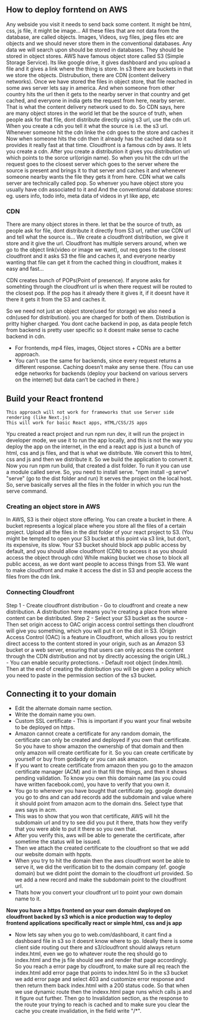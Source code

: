 ## How to deploy forntend on AWS
Any webside you visit it needs to send back some content. It might be html, css, js file, it might be image... All these files that are not data from the database, are called objects. 
Images, Videos, svg files, jpeg files etc are objects and we should never store them in the conventional databases. Any data we will search upon should be stored in databases.
They should be stored in object stores. AWS have famous object store called S3 (Simple Storage Service). Its like google drive, it gives dashboard and you upload a file and it gives a link where the thing is store.
In s3 there are buckets in that we store the objects.
Distrubution, there are CDN (content delivery networks). Once we have stored the files in object store, that file reached in some aws server lets say in america. And when someone from other country hits the url then it gets to the nearby server in that country and get cached, and everyone in india gets the request from here, nearby server. That is what the content delivery network used to do.
So CDN says, here are many object stores in the world let that be the source of truth, when people ask for that file, dont distribute directly using s3 url, use the cdn url. When you create a cdn you tell it what the source is i.e. the s3 url. Whenever someone hit the cdn linke the cdn goes to the store and caches it Now when someone hits the cdn then it already has the cached data so it provides it really fast at that time. Cloudfront is a famous cdn by aws. It lets you create a cdn. After you create a distribution it gives you distribution url which points to the sorce url(origin name). So when you hit the cdn url the request goes to the closest server which goes to the server where the source is present and brings it to that server and caches it and whenever someone nearby wants the file they gets it from here. CDN what we calls server are technically called pop. So whenver you have object store you usually have cdn associated to it and 
And the conventional database stores: eg. users info, todo info, meta data of videos in yt like app, etc

### CDN
There are many object stores in there. let that be the source of truth, as people ask for file, dont distribute it directly from S3 url, rather use CDN url and tell what the source is...
We create a cloudfront distribution, we give it store and it give the url. Cloudfront has multiple servers around, when we go to the object link(video or image we want), out req goes to the closest cloudfront and it asks S3 the file and caches it, and everyone nearby wanting that file can get it from the cached thing in cloudfront, makes it easy and fast...

CDN creates bunch of POPs(Point of presence). If anyone asks for somehting through the cloudfront url is when there request will be routed to the closest pop. If the pop has it already there it gives it, if it doesnt have it there it gets it from the S3 and caches it.

So we need not just an object store(used for storage) we also need a cdn(used for distribution). you are charged for both of them. Distribution is pritty higher charged.
You dont cache backend in pop, as data people fetch from backend is pretty user specific so it doesnt make sense to cache backend in cdn.

- For frontends, mp4 files, images, Object stores  + CDNs are a better approach.
- You can’t use the same for backends, since every request returns a different response. Caching doesn’t make any sense there. (You can use edge networks for backends (deploy your backend on various servers on the internet) but data can’t be cached in there.)


## Build your React frontend
>
    This approach will not work for frameworks that use Server side rendering (like Next.js)
    This will work for basic React apps, HTML/CSS/JS apps
>

Ypu created a react project and run npm run dev, it will run the project in developer mode, we use it to run the app locally, and this is not the way you deploy the app on the internet, in the end a react app is just a bunch of html, css and js files, and that is what we distribute.
We convert this to html, css and js and then we distribute it. So we build the application to convert it.
Now you run npm run build, that created a dist folder. To run it you can use a module called serve. So, you need to install serve.
"npm install -g serve"
"serve" (go to the dist folder and run)
It serves the project on the local host.
So, serve basically serves all the files in the folder in which you run the serve command.

### Creating an object store in AWS
In AWS, S3 is their object store offering. 
You can create a bucket in there. A bucket represents a logical place where you store all the files of a certain project.
Upload all the files in the dist folder of your react project to S3.
(You might be tempted to open your S3 bucket at this point via s3 link, but don’t, its expensive, its slow. Your S3 bucket should block app public access by default, and you should allow cloudfront (CDN) to access it as you should access the object through cdn)
While making bucket we chose to block all public access, as we dont want people to access things from S3. We want to make cloudfront and make it access the dist in S3 and people access the files from the cdn link.

### Connecting Cloudfront
Step 1 - Create cloudfront distribution
    - Go to cloudfront and create a new distribution. A distribution here means you’re creating a place from where content can be distributed.
Step 2 - Select your S3 bucket as the source
    - Then set origin access to OAC origin access control settings then cloudfront will give you something, which you will put it on the dist in S3.
(Origin Access Control (OAC) is a feature in Cloudfront, which allows you to restrict direct access to the content stored in your origin, such as an Amazon S3 bucket or a web server, ensuring that users can only access the content through the CDN distribution and not by directly accessing the origin URL.)
    - You can enable security protections.
    - Default root object (index.html).
Then at the end of creating the distribution you will be given a policy which you need to paste in the permission section of the s3 bucket.


## Connecting it to your domain
- Edit the alternate domain name section. 
- Write the domain name you own.
- Custom SSL certificate - This is important if you want your final website to be deployed on https.
- Amazon cannot create a certificate for any random domain, the certificate can only be created and deployed if you own that certificate. So you have to show amazon the ownership of that domain and then only amazon will create certificate for it. So you can create certificate by yourself or buy from godaddy or you can ask amazon.
- If you want to create certificate from amazon then you go to the amazon certificate manager  (ACM) and in that fill the things, and then it shows pending validation. To know you own this domain name (as you could have written facebook.com), you have to verify that you own it.
- You go to wherever you have bought that certificate (eg. google domain) you go to dns and can add records add the subdomain and value where it should point from amazon acm to the domain dns. Select type that aws says in acm. 
- This was to show that you won that certificate, AWS will hit the subdomain url and try to see did you put it there, thats how they verify that you were able to put it there so you own that.
- After you verify this, aws will be able to generate the certificate, after sometime the status will be issued. 
- Then we attach the created certificate to the cloudfront so that we add our website domain with hppts. 
- When you try to hit the domain then the aws cloudfront wont be able to serve it, we did the verification bit to the domain company (ef. google domain) but we didnt point the domain to the cloudfront url provided. So we add a new record and make the subdomain point to the cloudfront url.
- Thats how you convert your cloudfront url to point your own domain name to it.

**Now you have a https frontend on your own domain dwployed on cloudfront backed by s3 which is a nice production way to deploy frontend applications specifically react or simple html, css and js app**

- Now lets say when you go to web.com/dashboard, it cant find a dashboard file in s3 so it doesnt know where to go. Ideally there is some client side routing out there and s3/cloudfront should always return index.html, even we go to whatever route the req should go to index.html and the js file should see and render that page accordingly. So you reach a error page by cloudfront, to make sure all req reach the index.html add error page that points to index.html
So in the s3 bucket we add error page and select 403 and customize error response and then return them back index.html with a 200 status code. So that when we use dynamic route then the indexx.html page runs which calls js and it figure out further.
Then go to Invalidation section, as the response to the route your trying to reach is cached and to make sure you clear the cache you create invalidation, in the field write "/*".